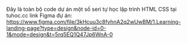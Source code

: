 Đây là toàn bộ code dự án một số seri tự học lập trình HTML CSS tại tuhoc.cc link Figma đự án:
https://www.figma.com/file/3kHcuu3c8fvhnA2q2wUwBM/1.Learning-landing-page?type=design&node-id=0-1&mode=design&t=5rq5EQ1Q47Jp6WnA-0
